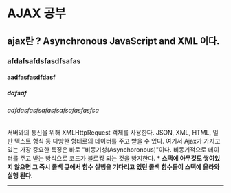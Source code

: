 # AJAX 공부

## ajax란 ? Asynchronous JavaScript and XML 이다.

### afdafsafdsfasdfsafas

#### aadfasfasdfdasf

##### dafsaf

###### adfdasfasfsafasfsafsafasfasfsa

서버와의 통신을 위해 XMLHttpRequest 객체를 사용한다. JSON, XML, HTML, 일반 텍스트 형식 등 다양한 형태로의 데이터를 주고 받을 수 있다. 여기서 Ajax가 가지고 있는 가장 중요한 특징은 바로 "비동기성(Asynchoronous)"이다. 비동기적으로 데이터를 주고 받는 방식으로 코드가 블로킹 되는 것을 방지한다. <strong>\* 스택에 아무것도 쌓여있지 않으면 그 즉시 콜백 큐에서 함수 실행을 기다리고 있던 콜백 함수들이 스택에 올라와 실행 된다.</strong>

<hr />
